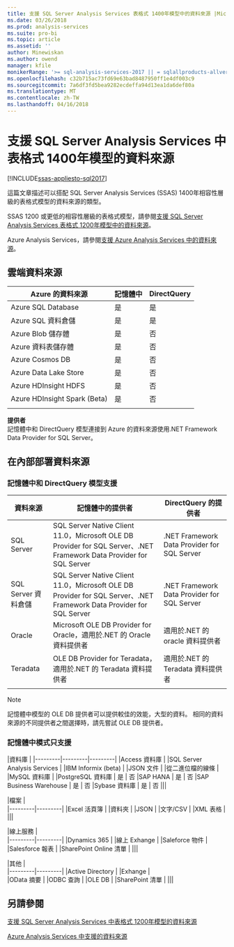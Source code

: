 ```yaml
---
title: 支援 SQL Server Analysis Services 表格式 1400年模型中的資料來源 |Microsoft 文件
ms.date: 03/26/2018
ms.prod: analysis-services
ms.suite: pro-bi
ms.topic: article
ms.assetid: ''
author: Minewiskan
ms.author: owend
manager: kfile
monikerRange: '>= sql-analysis-services-2017 || = sqlallproducts-allversions'
ms.openlocfilehash: c32b715ac73fd69e63bad8487950ff1e4df003c9
ms.sourcegitcommit: 7a6df3fd5bea9282ecdeffa94d13ea1da6def80a
ms.translationtype: MT
ms.contentlocale: zh-TW
ms.lasthandoff: 04/16/2018
---
```

# <a name="data-sources-supported-in-sql-server-analysis-services-tabular-1400-models"></a>支援 SQL Server Analysis Services 中表格式 1400年模型的資料來源

[!INCLUDE[ssas-appliesto-sql2017](../../includes/ssas-appliesto-sql2017.md)]

這篇文章描述可以搭配 SQL Server Analysis Services (SSAS) 1400年相容性層級的表格式模型的資料來源的類型。 

SSAS 1200 或更低的相容性層級的表格式模型，請參閱[支援 SQL Server Analysis Services 表格式 1200年模型中的資料來源](data-sources-supported-ssas-tabular.md)。

Azure Analysis Services，請參閱[支援 Azure Analysis Services 中的資料來源](https://docs.microsoft.com/azure/analysis-services/analysis-services-datasource)。


## <a name="cloud-data-sources"></a>雲端資料來源

|Azure 的資料來源  |記憶體中  |DirectQuery  |
|---------|---------|---------|
|Azure SQL Database     |   是      |    是      |
|Azure SQL 資料倉儲     |   是      |   是       |
|Azure Blob 儲存體     |   是       |    否      |
|Azure 資料表儲存體    |   是       |    否      |
|Azure Cosmos DB      |  是        |  否        |
|Azure Data Lake Store     |   是       |    否      |
|Azure HDInsight HDFS     |     是     |   否       |
|Azure HDInsight Spark (Beta)     |   是       |   否       |
||||

**提供者**   
記憶體中和 DirectQuery 模型連接到 Azure 的資料來源使用.NET Framework Data Provider for SQL Server。

## <a name="on-premises-data-sources"></a>在內部部署資料來源

### <a name="supported-by-in-memory-and-directquery-models"></a>記憶體中和 DirectQuery 模型支援

|資料來源 | 記憶體中的提供者 | DirectQuery 的提供者 |
|  --- | --- | --- |
| SQL Server |SQL Server Native Client 11.0，Microsoft OLE DB Provider for SQL Server、.NET Framework Data Provider for SQL Server | .NET Framework Data Provider for SQL Server |
| SQL Server 資料倉儲 |SQL Server Native Client 11.0，Microsoft OLE DB Provider for SQL Server、.NET Framework Data Provider for SQL Server | .NET Framework Data Provider for SQL Server |
| Oracle |Microsoft OLE DB Provider for Oracle，適用於.NET 的 Oracle 資料提供者 |適用於.NET 的 oracle 資料提供者 | |
| Teradata |OLE DB Provider for Teradata，適用於.NET 的 Teradata 資料提供者 |適用於.NET 的 Teradata 資料提供者 | |
| | | |

> [!NOTE]
> 記憶體中模型的 OLE DB 提供者可以提供較佳的效能，大型的資料。 相同的資料來源的不同提供者之間選擇時，請先嘗試 OLE DB 提供者。  

### <a name="supported-by-in-memory-models-only"></a>記憶體中模式只支援

|資料庫  |
|---------|---------|---------|
|Access 資料庫     | 
|SQL Server Analysis Services     | 
|IBM Informix (beta) | 
|JSON 文件     | 
|從二進位檔的線條     | 
|MySQL 資料庫     | 
|PostgreSQL 資料庫    | 是 | 否
|SAP HANA   | 是 | 否
|SAP Business Warehouse    | 是 | 否
|Sybase 資料庫     | 是 | 否
|||

|檔案  |  
|---------|---------|
|Excel 活頁簿     |
|資料夾     | 
|JSON | 
|文字/CSV    | 
|XML 表格    | 
|||

|線上服務  |  
|---------|---------|
|Dynamics 365      |
|線上 Exhange     |
|Saleforce 物件    | 
|Salesforce 報表     |
|SharePoint Online 清單     |
|||

|其他  |  
|---------|---------|
|Active Directory      | 
|Exhange     |  
|OData 摘要     | 
|ODBC 查詢     | 
|OLE DB  | 
|SharePoint 清單 | 
|||

## <a name="see-also"></a>另請參閱

[支援 SQL Server Analysis Services 中表格式 1200年模型的資料來源](data-sources-supported-ssas-tabular.md)

[Azure Analysis Services 中支援的資料來源](https://docs.microsoft.com/azure/analysis-services/analysis-services-datasource)   
